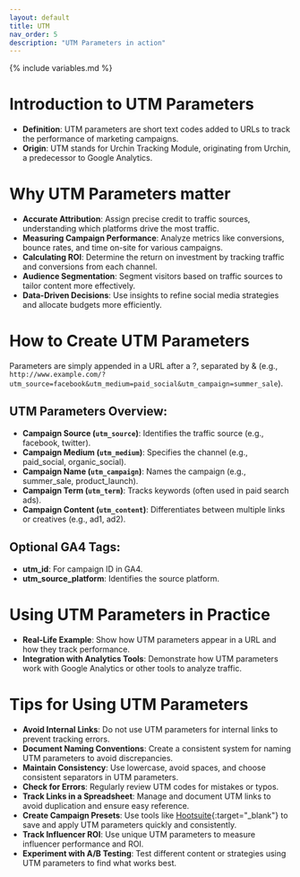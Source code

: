 ```yaml
---
layout: default
title: UTM
nav_order: 5
description: "UTM Parameters in action"
---
```

{% include variables.md %}

# Introduction to UTM Parameters
* **Definition**: UTM parameters are short text codes added to URLs to track the performance of marketing campaigns.
* **Origin**: UTM stands for Urchin Tracking Module, originating from Urchin, a predecessor to Google Analytics.

# Why UTM Parameters matter
* **Accurate Attribution**: Assign precise credit to traffic sources, understanding which platforms drive the most traffic.
* **Measuring Campaign Performance**: Analyze metrics like conversions, bounce rates, and time on-site for various campaigns.
* **Calculating ROI**: Determine the return on investment by tracking traffic and conversions from each channel.
* **Audience Segmentation**: Segment visitors based on traffic sources to tailor content more effectively.
* **Data-Driven Decisions**: Use insights to refine social media strategies and allocate budgets more efficiently.

# How to Create UTM Parameters
Parameters are simply appended in a URL after a ?, separated by & (e.g., ``http://www.example.com/?utm_source=facebook&utm_medium=paid_social&utm_campaign=summer_sale``).
## UTM Parameters Overview:
* **Campaign Source (``utm_source``)**: Identifies the traffic source (e.g., facebook, twitter).
* **Campaign Medium (``utm_medium``)**: Specifies the channel (e.g., paid_social, organic_social).
* **Campaign Name (``utm_campaign``)**: Names the campaign (e.g., summer_sale, product_launch).
* **Campaign Term (``utm_term``)**: Tracks keywords (often used in paid search ads).
* **Campaign Content (``utm_content``)**: Differentiates between multiple links or creatives (e.g., ad1, ad2).
## Optional GA4 Tags:
* **utm_id**: For campaign ID in GA4.
* **utm_source_platform**: Identifies the source platform.

# Using UTM Parameters in Practice
* **Real-Life Example**: Show how UTM parameters appear in a URL and how they track performance.
* **Integration with Analytics Tools**: Demonstrate how UTM parameters work with Google Analytics or other tools to analyze traffic.

# Tips for Using UTM Parameters
* **Avoid Internal Links**: Do not use UTM parameters for internal links to prevent tracking errors.
* **Document Naming Conventions**: Create a consistent system for naming UTM parameters to avoid discrepancies.
* **Maintain Consistency**: Use lowercase, avoid spaces, and choose consistent separators in UTM parameters.
* **Check for Errors**: Regularly review UTM codes for mistakes or typos.
* **Track Links in a Spreadsheet**: Manage and document UTM links to avoid duplication and ensure easy reference.
* **Create Campaign Presets**: Use tools like [Hootsuite](https://www.hootsuite.com/){:target="_blank"} to save and apply UTM parameters quickly and consistently.
* **Track Influencer ROI**: Use unique UTM parameters to measure influencer performance and ROI.
* **Experiment with A/B Testing**: Test different content or strategies using UTM parameters to find what works best.


